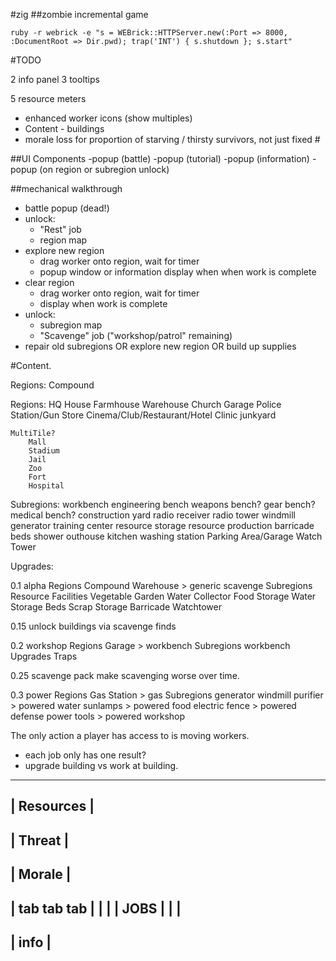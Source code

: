#zig
##zombie incremental game

`ruby -r webrick -e "s = WEBrick::HTTPServer.new(:Port => 8000, :DocumentRoot => Dir.pwd); trap('INT') { s.shutdown }; s.start"`


#TODO

2 info panel
3 tooltips

5 resource meters

* enhanced worker icons (show multiples) 
* Content - buildings
* morale loss for proportion of starving / thirsty survivors, not just fixed #


##UI Components
-popup (battle)
-popup (tutorial)
-popup (information)
-popup (on region or subregion unlock)

##mechanical walkthrough
- battle popup (dead!)
- unlock:
    + "Rest" job
    + region map
- explore new region
    + drag worker onto region, wait for timer
    + popup window or information display when when work is complete
- clear region 
    + drag worker onto region, wait for timer
    + display when work is complete
- unlock:
    + subregion map
    + "Scavenge" job ("workshop/patrol" remaining)
- repair old subregions OR explore new region OR build up supplies


#Content.

Regions:
    Compound

Regions:
    HQ
    House
    Farmhouse
    Warehouse
    Church
    Garage
    Police Station/Gun Store
    Cinema/Club/Restaurant/Hotel
    Clinic
    junkyard

    MultiTile?
        Mall
        Stadium
        Jail
        Zoo
        Fort
        Hospital

Subregions:
    workbench
    engineering bench
    weapons bench?
    gear bench?
    medical bench?
    construction yard
    radio receiver
    radio tower
    windmill
    generator
    training center
    resource storage
    resource production
    barricade
    beds
    shower
    outhouse
    kitchen
    washing station
    Parking Area/Garage
    Watch Tower

Upgrades:


0.1 alpha
    Regions
        Compound
        Warehouse > generic scavenge
    Subregions
        Resource Facilities
            Vegetable Garden
            Water Collector
            Food Storage
            Water Storage
            Beds
            Scrap Storage
        Barricade
        Watchtower

0.15
    unlock buildings via scavenge finds

0.2 workshop
    Regions
        Garage > workbench
    Subregions
        workbench
    Upgrades
        Traps

0.25 scavenge pack
    make scavenging worse over time.

0.3 power
    Regions
        Gas Station > gas
    Subregions
        generator
        windmill
        purifier > powered water
        sunlamps > powered food
        electric fence > powered defense
        power tools > powered workshop





The only action a player has access to is moving workers.
- each job only has one result?
- upgrade building vs work at building.


----------------------
|      Resources     |
----------------------
|       Threat       |
----------------------
|       Morale       |
----------------------
| tab    tab     tab |
|                    |
|       JOBS         |
|                    |
----------------------
|       info         |
----------------------



